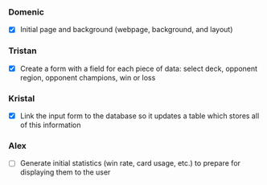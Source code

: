 ### Domenic
- [x] Initial page and background (webpage, background, and layout)

### Tristan
- [x] Create a form with a field for each piece of data: select deck, opponent region, opponent champions, win or loss

### Kristal
- [x] Link the input form to the database so it updates a table which stores all of this information

### Alex
- [ ] Generate initial statistics (win rate, card usage, etc.) to prepare for displaying them to the user
